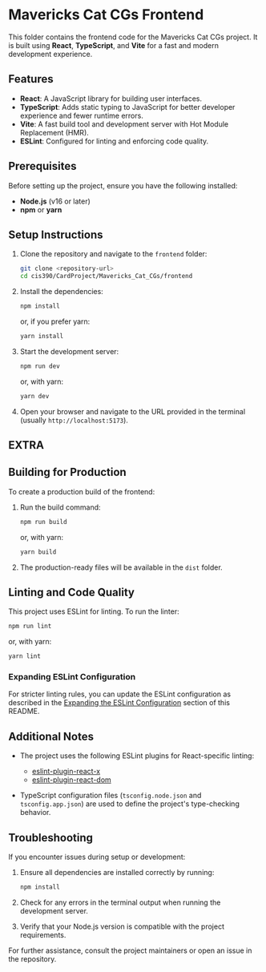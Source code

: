 # Mavericks Cat CGs Frontend

This folder contains the frontend code for the Mavericks Cat CGs project. It is built using **React**, **TypeScript**, and **Vite** for a fast and modern development experience.

## Features

- **React**: A JavaScript library for building user interfaces.
- **TypeScript**: Adds static typing to JavaScript for better developer experience and fewer runtime errors.
- **Vite**: A fast build tool and development server with Hot Module Replacement (HMR).
- **ESLint**: Configured for linting and enforcing code quality.

## Prerequisites

Before setting up the project, ensure you have the following installed:

- **Node.js** (v16 or later)
- **npm** or **yarn**

## Setup Instructions

1. Clone the repository and navigate to the `frontend` folder:

   ```bash
   git clone <repository-url>
   cd cis390/CardProject/Mavericks_Cat_CGs/frontend
   ```

2. Install the dependencies:

   ```bash
   npm install
   ```

   or, if you prefer yarn:

   ```bash
   yarn install
   ```

3. Start the development server:

   ```bash
   npm run dev
   ```

   or, with yarn:

   ```bash
   yarn dev
   ```

4. Open your browser and navigate to the URL provided in the terminal (usually `http://localhost:5173`).






## EXTRA
## Building for Production

To create a production build of the frontend:

1. Run the build command:

   ```bash
   npm run build
   ```

   or, with yarn:

   ```bash
   yarn build
   ```

2. The production-ready files will be available in the `dist` folder.

## Linting and Code Quality

This project uses ESLint for linting. To run the linter:

```bash
npm run lint
```

or, with yarn:

```bash
yarn lint
```

### Expanding ESLint Configuration

For stricter linting rules, you can update the ESLint configuration as described in the [Expanding the ESLint Configuration](#expanding-the-eslint-configuration) section of this README.

## Additional Notes

- The project uses the following ESLint plugins for React-specific linting:
  - [eslint-plugin-react-x](https://github.com/Rel1cx/eslint-react/tree/main/packages/plugins/eslint-plugin-react-x)
  - [eslint-plugin-react-dom](https://github.com/Rel1cx/eslint-react/tree/main/packages/plugins/eslint-plugin-react-dom)

- TypeScript configuration files (`tsconfig.node.json` and `tsconfig.app.json`) are used to define the project's type-checking behavior.

## Troubleshooting

If you encounter issues during setup or development:

1. Ensure all dependencies are installed correctly by running:

   ```bash
   npm install
   ```

2. Check for any errors in the terminal output when running the development server.

3. Verify that your Node.js version is compatible with the project requirements.

For further assistance, consult the project maintainers or open an issue in the repository.